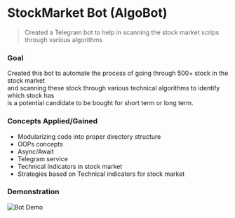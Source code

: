 # StockMarket Bot (AlgoBot)

> Created a Telegram bot to help in scanning the stock market scrips through various algorithms

### Goal
Created this bot to automate the process of going through 500+ stock in the stock market <br>
and scanning these stock through various technical algorithms to identify which stock has <br>
is a potential candidate to be bought for short term or long term.

### Concepts Applied/Gained
 - Modularizing code into proper directory structure
 - OOPs concepts
 - Async/Await
 - Telegram service
 - Technical Indicators in stock market
 - Strategies based on Technical indicators for stock market 

### Demonstration
![Bot Demo](StockMarketBot.gif)